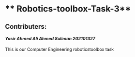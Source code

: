 # ** Robotics-toolbox-Task-3**
## Contributers:
#### _Yasir Ahmed Ali Ahmed Suliman 202101327_
This is our Computer Engineering roboticstoolbox task


